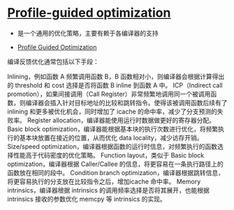 # [Profile-guided optimization](https://en.wikipedia.org/wiki/Profile-guided_optimization)

* 是一个通用的优化策略，主要有赖于各编译器的支持

- [Profile Guided Optimization](https://clang.llvm.org/docs/UsersManual.html#profile-guided-optimization)


编译反馈优化通常包括以下手段：

Inlining，例如函数 A 频繁调用函数 B，B 函数相对小，则编译器会根据计算得出的 threshold 和 cost 选择是否将函数 B inline 到函数 A 中。
ICP（Indirect call promotion），如果间接调用（Call Register）非常频繁地调用同一个被调用函数，则编译器会插入针对目标地址的比较和跳转指令。使得该被调用函数后续有了 inlining 和更多被优化机会，同时增加了 icache 的命中率，减少了分支预测的失败率。
Register allocation，编译器能使用运行时数据做更好的寄存器分配。
Basic block optimization，编译器能根据基本块的执行次数进行优化，将频繁执行的基本块放置在接近的位置，从而优化 data locality，减少访存开销。
Size/speed optimization，编译器根据函数的运行时信息，对频繁执行的函数选择性能高于代码密度的优化策略。
Function layout，类似于 Basic block optimization，编译器根据 Caller/Callee 的信息，将更容易在一条执行路径上的函数放在相同的段中。
Condition branch optimization，编译器根据跳转信息，将更容易执行的分支放在比较指令之后，增加icache 命中率。
Memory intrinsics，编译器根据 intrinsics 的调用频率选择是否将其展开，也能根据 intrinsics 接收的参数优化 memcpy 等 intrinsics 的实现。
